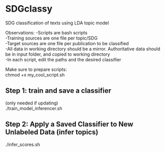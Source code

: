 # SDGclassy
SDG classification of texts using LDA topic model

Observations:
-Scripts are bash scripts  
-Training sources are one file per topic/SDG  
-Target sources are one file per publication to be classified  
-All data in working directory should be a mirror. Authoritative data should be in input folder, and copied to working directory  
-In each script, edit the paths and the desired classifier  

Make sure to prepare scripts:  
chmod +x my_cool_script.sh

## Step 1: train and save a classifier  
(only needed if updating)  
./train_model_inferencer.sh  

## Step 2: Apply a Saved Classifier to New Unlabeled Data (infer topics)  
./infer_scores.sh





